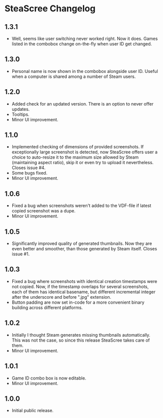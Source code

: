 # SteaScree Changelog

## 1.3.1
* Well, seems like user switching never worked right. Now it does. Games listed in the combobox change on-the-fly when user ID get changed.

## 1.3.0
* Personal name is now shown in the combobox alongside user ID. Useful when a computer is shared among a number of Steam users.

## 1.2.0
* Added check for an updated version. There is an option to never offer updates.
* Tooltips.
* Minor UI improvement.

## 1.1.0
* Implemented checking of dimensions of provided screenshots. If exceptionally large screenshot is detected, now SteaScree offers user a choice to auto-resize it to the maximum size allowed by Steam (maintaining aspect ratio), skip it or even try to upload it nevertheless. Closes issue #4.
* Some bugs fixed.
* Minor UI improvement.

## 1.0.6
* Fixed a bug when screenshots weren't added to the VDF-file if latest copied screenshot was a dupe.
* Minor UI improvement.

## 1.0.5
* Significantly improved quality of generated thumbnails. Now they are even better and smoother, than those generated by Steam itself. Closes issue #1.

## 1.0.3
* Fixed a bug where screenshots with identical creation timestamps were not copied. Now, if the timestamp overlaps for several screenshots, each of them has identical basename, but different incremental integer after the underscore and before ".jpg" extension.
* Button padding are now set in-code for a more convenient binary building across different platforms.

## 1.0.2
* Initially I thought Steam generates missing thumbnails automatically. This was not the case, so since this release SteaScree takes care of them.
* Minor UI improvement.

## 1.0.1
* Game ID combo box is now editable.
* Minor UI improvement.

## 1.0.0

* Initial public release.